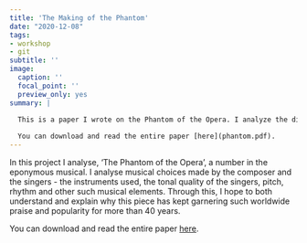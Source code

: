 ```yaml
---
title: 'The Making of the Phantom'
date: "2020-12-08"
tags:
- workshop
- git
subtitle: ''
image:
  caption: ''
  focal_point: ''
  preview_only: yes
summary: |

  This is a paper I wrote on the Phantom of the Opera. I analyze the different musical elements of the piece in this paper to understand how they contribute to the impact of this historical musical. 
  
  You can download and read the entire paper [here](phantom.pdf).
---
```


In this project I analyse, ‘The Phantom of the Opera’, a number in the eponymous musical. I analyse musical choices made by the composer and the singers - the instruments used, the tonal quality of the singers, pitch, rhythm and other such musical elements. Through this, I hope to both understand and explain why this piece has kept garnering such worldwide praise and popularity for more than 40 years.

You can download and read the entire paper [here](phantom.pdf).
